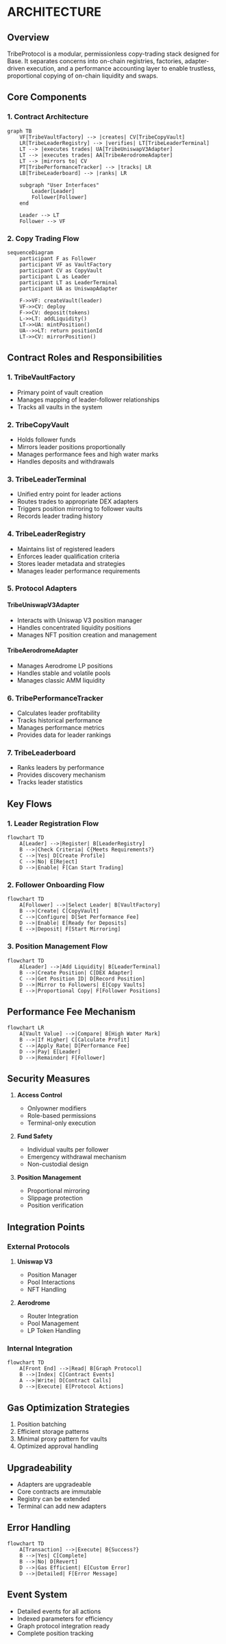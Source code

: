 # ARCHITECTURE

## Overview
TribeProtocol is a modular, permissionless copy-trading stack designed for Base. It separates concerns into on-chain registries, factories, adapter-driven execution, and a performance accounting layer to enable trustless, proportional copying of on-chain liquidity and swaps.

## Core Components

### 1. Contract Architecture
```mermaid
graph TB
    VF[TribeVaultFactory] --> |creates| CV[TribeCopyVault]
    LR[TribeLeaderRegistry] --> |verifies| LT[TribeLeaderTerminal]
    LT --> |executes trades| UA[TribeUniswapV3Adapter]
    LT --> |executes trades| AA[TribeAerodromeAdapter]
    LT --> |mirrors to| CV
    PT[TribePerformanceTracker] --> |tracks| LR
    LB[TribeLeaderboard] --> |ranks| LR
    
    subgraph "User Interfaces"
        Leader[Leader]
        Follower[Follower]
    end
    
    Leader --> LT
    Follower --> VF
```

### 2. Copy Trading Flow
```mermaid
sequenceDiagram
    participant F as Follower
    participant VF as VaultFactory
    participant CV as CopyVault
    participant L as Leader
    participant LT as LeaderTerminal
    participant UA as UniswapAdapter
    
    F->>VF: createVault(leader)
    VF->>CV: deploy
    F->>CV: deposit(tokens)
    L->>LT: addLiquidity()
    LT->>UA: mintPosition()
    UA-->>LT: return positionId
    LT->>CV: mirrorPosition()
```

## Contract Roles and Responsibilities

### 1. TribeVaultFactory
- Primary point of vault creation
- Manages mapping of leader-follower relationships
- Tracks all vaults in the system

### 2. TribeCopyVault
- Holds follower funds
- Mirrors leader positions proportionally
- Manages performance fees and high water marks
- Handles deposits and withdrawals

### 3. TribeLeaderTerminal
- Unified entry point for leader actions
- Routes trades to appropriate DEX adapters
- Triggers position mirroring to follower vaults
- Records leader trading history

### 4. TribeLeaderRegistry
- Maintains list of registered leaders
- Enforces leader qualification criteria
- Stores leader metadata and strategies
- Manages leader performance requirements

### 5. Protocol Adapters
#### TribeUniswapV3Adapter
- Interacts with Uniswap V3 position manager
- Handles concentrated liquidity positions
- Manages NFT position creation and management

#### TribeAerodromeAdapter
- Manages Aerodrome LP positions
- Handles stable and volatile pools
- Manages classic AMM liquidity

### 6. TribePerformanceTracker
- Calculates leader profitability
- Tracks historical performance
- Manages performance metrics
- Provides data for leader rankings

### 7. TribeLeaderboard
- Ranks leaders by performance
- Provides discovery mechanism
- Tracks leader statistics

## Key Flows

### 1. Leader Registration Flow
```mermaid
flowchart TD
    A[Leader] -->|Register| B[LeaderRegistry]
    B -->|Check Criteria| C{Meets Requirements?}
    C -->|Yes| D[Create Profile]
    C -->|No| E[Reject]
    D -->|Enable| F[Can Start Trading]
```

### 2. Follower Onboarding Flow
```mermaid
flowchart TD
    A[Follower] -->|Select Leader| B[VaultFactory]
    B -->|Create| C[CopyVault]
    C -->|Configure| D[Set Performance Fee]
    D -->|Enable| E[Ready for Deposits]
    E -->|Deposit| F[Start Mirroring]
```

### 3. Position Management Flow
```mermaid
flowchart TD
    A[Leader] -->|Add Liquidity| B[LeaderTerminal]
    B -->|Create Position| C[DEX Adapter]
    C -->|Get Position ID| D[Record Position]
    D -->|Mirror to Followers| E[Copy Vaults]
    E -->|Proportional Copy| F[Follower Positions]
```

## Performance Fee Mechanism

```mermaid
flowchart LR
    A[Vault Value] -->|Compare| B[High Water Mark]
    B -->|If Higher| C[Calculate Profit]
    C -->|Apply Rate| D[Performance Fee]
    D -->|Pay| E[Leader]
    D -->|Remainder| F[Follower]
```

## Security Measures
1. **Access Control**
   - Onlyowner modifiers
   - Role-based permissions
   - Terminal-only execution

2. **Fund Safety**
   - Individual vaults per follower
   - Emergency withdrawal mechanism
   - Non-custodial design

3. **Position Management**
   - Proportional mirroring
   - Slippage protection
   - Position verification

## Integration Points

### External Protocols
1. **Uniswap V3**
   - Position Manager
   - Pool Interactions
   - NFT Handling

2. **Aerodrome**
   - Router Integration
   - Pool Management
   - LP Token Handling

### Internal Integration
```mermaid
flowchart TD
    A[Front End] -->|Read| B[Graph Protocol]
    B -->|Index| C[Contract Events]
    A -->|Write| D[Contract Calls]
    D -->|Execute| E[Protocol Actions]
```

## Gas Optimization Strategies
1. Position batching
2. Efficient storage patterns
3. Minimal proxy pattern for vaults
4. Optimized approval handling

## Upgradeability
- Adapters are upgradeable
- Core contracts are immutable
- Registry can be extended
- Terminal can add new adapters

## Error Handling
```mermaid
flowchart TD
    A[Transaction] -->|Execute| B{Success?}
    B -->|Yes| C[Complete]
    B -->|No| D[Revert]
    D -->|Gas Efficient| E[Custom Error]
    D -->|Detailed| F[Error Message]
```

## Event System
- Detailed events for all actions
- Indexed parameters for efficiency
- Graph protocol integration ready
- Complete position tracking